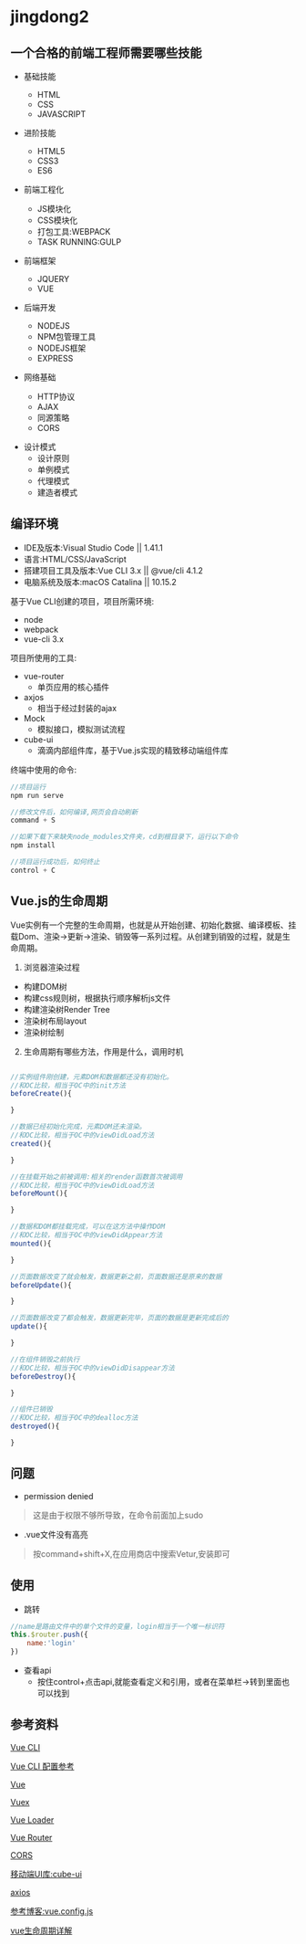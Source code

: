 # jingdong2

## 一个合格的前端工程师需要哪些技能

* 基础技能
    - HTML
    - CSS
    - JAVASCRIPT
    
* 进阶技能
    - HTML5
    - CSS3
    - ES6
    
* 前端工程化
    - JS模块化
    - CSS模块化
    - 打包工具:WEBPACK
    - TASK RUNNING:GULP
    
* 前端框架
    - JQUERY
    - VUE
    
- 后端开发
    - NODEJS
    - NPM包管理工具
    - NODEJS框架
    - EXPRESS
    
- 网络基础
    - HTTP协议
    - AJAX
    - 同源策略
    - CORS
    
* 设计模式
    - 设计原则
    - 单例模式
    - 代理模式
    - 建造者模式

## 编译环境

* IDE及版本:Visual Studio Code  ||  1.41.1
* 语言:HTML/CSS/JavaScript
* 搭建项目工具及版本:Vue CLI 3.x   || @vue/cli 4.1.2
* 电脑系统及版本:macOS Catalina   ||  10.15.2

基于Vue CLI创建的项目，项目所需环境:

* node
* webpack
* vue-cli 3.x

项目所使用的工具:

* vue-router
    - 单页应用的核心插件
* axjos
    - 相当于经过封装的ajax
* Mock
    - 模拟接口，模拟测试流程
* cube-ui
    - 滴滴内部组件库，基于Vue.js实现的精致移动端组件库 
    
终端中使用的命令:

```C
//项目运行
npm run serve

//修改文件后，如何编译,网页会自动刷新
command + S

//如果下载下来缺失node_modules文件夹，cd到根目录下，运行以下命令
npm install

//项目运行成功后，如何终止
control + C
```

## Vue.js的生命周期

Vue实例有一个完整的生命周期，也就是从开始创建、初始化数据、编译模板、挂载Dom、渲染->更新->渲染、销毁等一系列过程。从创建到销毁的过程，就是生命周期。

1. 浏览器渲染过程

* 构建DOM树
* 构建css规则树，根据执行顺序解析js文件
* 构建渲染树Render Tree
* 渲染树布局layout
* 渲染树绘制

2. 生命周期有哪些方法，作用是什么，调用时机

```JavaScript

//实例组件刚创建，元素DOM和数据都还没有初始化。
//和OC比较，相当于OC中的init方法
beforeCreate(){

}

//数据已经初始化完成，元素DOM还未渲染。
//和OC比较，相当于OC中的viewDidLoad方法
created(){

}

//在挂载开始之前被调用:相关的render函数首次被调用
//和OC比较，相当于OC中的viewDidLoad方法
beforeMount(){

}

//数据和DOM都挂载完成，可以在这方法中操作DOM
//和OC比较，相当于OC中的viewDidAppear方法
mounted(){

}

//页面数据改变了就会触发，数据更新之前，页面数据还是原来的数据
beforeUpdate(){

}

//页面数据改变了都会触发，数据更新完毕，页面的数据是更新完成后的
update(){

}

//在组件销毁之前执行
//和OC比较，相当于OC中的viewDidDisappear方法
beforeDestroy(){

}

//组件已销毁
//和OC比较，相当于OC中的dealloc方法
destroyed(){

}

```

## 问题

* permission denied

> 这是由于权限不够所导致，在命令前面加上sudo

* .vue文件没有高亮

> 按command+shift+X,在应用商店中搜索Vetur,安装即可

## 使用

* 跳转

```JavaScript
//name是路由文件中的单个文件的变量，login相当于一个唯一标识符
this.$router.push({
    name:'login'
})
```

* 查看api
    - 按住control+点击api,就能查看定义和引用，或者在菜单栏->转到里面也可以找到


## 参考资料

 [Vue CLI](https://cli.vuejs.org/zh/)

 [Vue CLI 配置参考](https://cli.vuejs.org/zh/config/#全局-cli-配置
)

 [Vue](https://cn.vuejs.org/v2/guide/)

 [Vuex](https://vuex.vuejs.org/zh/installation.html)

 [Vue Loader](https://vue-loader-v14.vuejs.org/zh-cn/)
 
 [Vue Router](https://router.vuejs.org/zh/)
 
 [CORS](https://developer.mozilla.org/zh-CN/docs/Web/HTTP/Access_control_CORS)

[移动端UI库:cube-ui](https://didi.github.io/cube-ui/#/zh-CN/docs/introduction
)

 [axios](https://www.kancloud.cn/yunye/axios/234845)

[参考博客:vue.config.js](https://blog.csdn.net/qq_36407748/article/details/82050976)

[vue生命周期详解](https://www.jianshu.com/p/410b6099be69)
